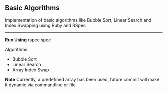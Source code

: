 ## Basic Algorithms ##

Implementation of basic algorithms like Bubble Sort, Linear Search and Index Swapping using Ruby and RSpec

----------
**Run Using**
rspec spec

Algorithms:
- Bubble Sort
- Linear Search
- Array Index Swap

**Note**
Currently, a predefined array has been used, future commit will make it dynamic via commandline or file
